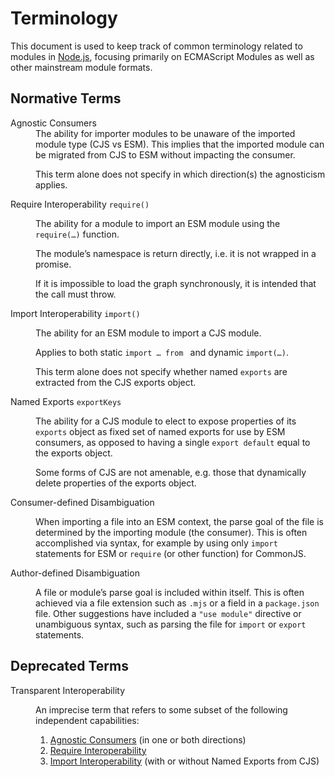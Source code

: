 Terminology
============

This document is used to keep track of common terminology related to modules in [Node.js](https://nodejs.org), focusing primarily on ECMAScript Modules as well as other mainstream module formats.

<dl>

Normative Terms
---------------
  
<dt id=agnostic-consumers>
  Agnostic Consumers
</dt>
<dd> 
  The ability for importer modules to be unaware of the imported module type (CJS vs ESM). This implies that the imported module can be migrated from CJS to ESM without impacting the consumer.

  This term alone does not specify in which direction(s) the agnosticism applies.
</dd>

<dt id=require-interop>
  Require Interoperability <code>require(<esm>)</code>
</dt>
<dd>
  
  The ability for a module to import an ESM module using the `require(…)` function.

  The module’s namespace is return directly, i.e. it is not wrapped in a promise.

  If it is impossible to load the graph synchronously, it is intended that the call must throw.
</dd>

<dt id=import-interop>
  Import Interoperability <code>import(<cjs>)</code>
</dt>
<dd>
  
  The ability for an ESM module to import a CJS module.

  Applies to both static `import … from ` and dynamic `import(…)`.

  This term alone does not specify whether named `exports` are extracted from the CJS exports object.
</dd>

<dt id="named-exports">
  Named Exports <code>exportKeys</code>
</dt>
<dd>
  
  The ability for a CJS module to elect to expose properties of its `exports` object as fixed set of named exports for use by ESM consumers, as opposed to having a single `export default` equal to the exports object.

  Some forms of CJS are not amenable, e.g. those that dynamically delete properties of the exports object.
</dd>

<dt id="consumer-disambiguation">
  Consumer-defined Disambiguation
</dt>
<dd>
  
  When importing a file into an ESM context, the parse goal of the file is determined by the importing module (the consumer). This is often accomplished via syntax, for example by using only `import` statements for ESM or `require` (or other function) for CommonJS.
  
</dd>

<dt id="author-disambiguation">
  Author-defined Disambiguation
</dt>
<dd>
  
  A file or module’s parse goal is included within itself. This is often achieved via a file extension such as `.mjs` or a field in a `package.json` file. Other suggestions have included a `"use module"` directive or unambiguous syntax, such as parsing the file for `import` or `export` statements.

</dd>
</dl>
  
Deprecated Terms
----------------

<dl>
<dt id=transparent-interop>
  Transparent Interoperability
</dt>
<dd>
        
  An imprecise term that refers to some subset of the following independent capabilities:
  
  1. [Agnostic Consumers](#agnostic-consumers) (in one or both directions)
  2. [Require Interoperability](#require-interop)
  3. [Import Interoperability](#import-interop) (with or without Named Exports from CJS)
</dd>
</dl>
